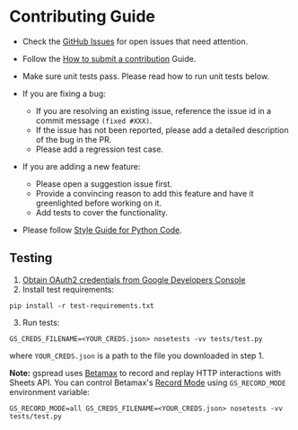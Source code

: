 # Contributing Guide

* Check the [GitHub Issues](https://github.com/burnash/gspread/issues) for open issues that need attention.
* Follow the [How to submit a contribution](https://opensource.guide/how-to-contribute/#how-to-submit-a-contribution) Guide.

* Make sure unit tests pass. Please read how to run unit tests below.

* If you are fixing a bug:
  * If you are resolving an existing issue, reference the issue id in a commit message `(fixed #XXX)`.
  * If the issue has not been reported, please add a detailed description of the bug in the PR.
  * Please add a regression test case.

* If you are adding a new feature:
  * Please open a suggestion issue first.
  * Provide a convincing reason to add this feature and have it greenlighted before working on it.
  * Add tests to cover the functionality.

* Please follow [Style Guide for Python Code](https://www.python.org/dev/peps/pep-0008/).

## Testing

1. [Obtain OAuth2 credentials from Google Developers Console](http://gspread.readthedocs.org/en/latest/oauth2.html)
2. Install test requirements:

```
pip install -r test-requirements.txt
```

3. Run tests:

```
GS_CREDS_FILENAME=<YOUR_CREDS.json> nosetests -vv tests/test.py
```

where `YOUR_CREDS.json` is a path to the file you downloaded in step 1.

**Note:** gspread uses [Betamax](https://github.com/betamaxpy/betamax) to record and replay HTTP interactions with Sheets API.
You can control Betamax's [Record Mode](https://betamax.readthedocs.io/en/latest/record_modes.html) using `GS_RECORD_MODE` environment variable:

```
GS_RECORD_MODE=all GS_CREDS_FILENAME=<YOUR_CREDS.json> nosetests -vv tests/test.py
```

